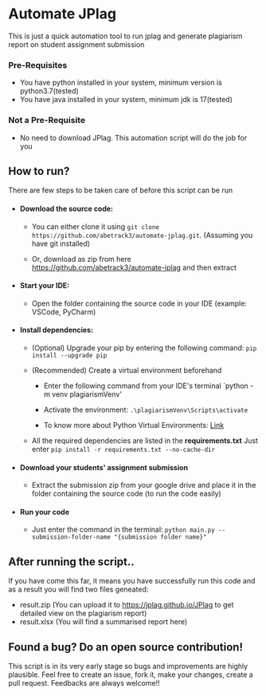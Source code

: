 

# Automate JPlag


This is just a quick automation tool to run jplag and generate plagiarism report on student assignment submission


### Pre-Requisites

* You have python installed in your system, minimum version is python3.7(tested)
* You have java installed in your system, minimum jdk is 17(tested)


### Not a Pre-Requisite

* No need to download JPlag. This automation script will do the job for you


## How to run?

There are few steps to be taken care of before this script can be run

* #### Download the source code:

    * You can either clone it using `git clone https://github.com/abetrack3/automate-jplag.git`. (Assuming you have git installed)

    * Or, download as zip from here https://github.com/abetrack3/automate-jplag and then extract

* #### Start your IDE:

    * Open the folder containing the source code in your IDE (example: VSCode, PyCharm)

* #### Install dependencies:

    * (Optional) Upgrade your pip by entering the following command: `pip  install --upgrade pip`

    * (Recommended) Create a virtual environment beforehand

        * Enter the following command from your IDE's terminal `python -m venv plagiarismVenv'

        * Activate the environment: `.\plagiarismVenv\Scripts\activate`

        * To know more about Python Virtual Environments: [Link](https://mothergeo-py.readthedocs.io/en/latest/development/how-to/venv-win.html)

    * All the required dependencies are listed in the **requirements.txt** Just enter `pip install -r requirements.txt --no-cache-dir`

* #### Download your students' assignment submission

    * Extract the submission zip from your google drive and place it in the folder containing the source code (to run the code easily)

* #### Run your code

    * Just enter the command in the terminal: `python main.py --submission-folder-name "{submission folder name}"`

## After running the script..

If you have come this far, it means you have successfully run this code and as a result you will find two files geneated:
* result.zip (You can upload it to https://jplag.github.io/JPlag to get detailed view on the plagiarism report)
* result.xlsx (You will find a summarised report here)


## Found a bug? Do an open source contribution!

This script is in its very early stage so bugs and improvements are highly plausible. Feel free to create an issue, fork it, make your changes, create a pull request. Feedbacks are always welcome!!